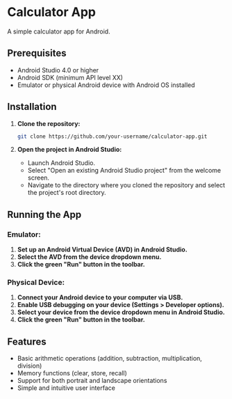 # Calculator App

A simple calculator app for Android.

## Prerequisites

- Android Studio 4.0 or higher
- Android SDK (minimum API level XX)
- Emulator or physical Android device with Android OS installed

## Installation

1. **Clone the repository:**
   ```sh
   git clone https://github.com/your-username/calculator-app.git
   ```

2. **Open the project in Android Studio:**
   - Launch Android Studio.
   - Select "Open an existing Android Studio project" from the welcome screen.
   - Navigate to the directory where you cloned the repository and select the project's root directory.

## Running the App

### Emulator:
1. **Set up an Android Virtual Device (AVD) in Android Studio.**
2. **Select the AVD from the device dropdown menu.**
3. **Click the green "Run" button in the toolbar.**

### Physical Device:
1. **Connect your Android device to your computer via USB.**
2. **Enable USB debugging on your device (Settings > Developer options).**
3. **Select your device from the device dropdown menu in Android Studio.**
4. **Click the green "Run" button in the toolbar.**

## Features

- Basic arithmetic operations (addition, subtraction, multiplication, division)
- Memory functions (clear, store, recall)
- Support for both portrait and landscape orientations
- Simple and intuitive user interface
